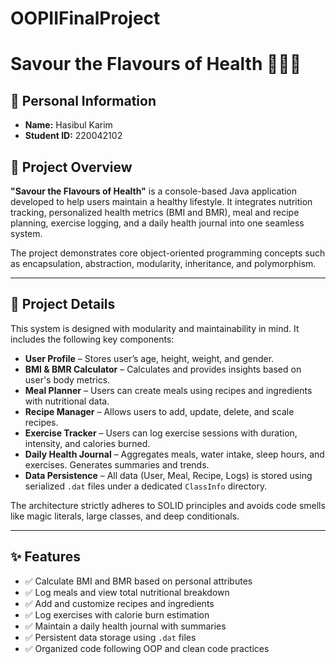 # OOPIIFinalProject
# Savour the Flavours of Health 🍎🏃‍♂️

## 👤 Personal Information

- **Name:** Hasibul Karim  
- **Student ID:** 220042102

## 📌 Project Overview

**"Savour the Flavours of Health"** is a console-based Java application developed to help users maintain a healthy lifestyle. It integrates nutrition tracking, personalized health metrics (BMI and BMR), meal and recipe planning, exercise logging, and a daily health journal into one seamless system.

The project demonstrates core object-oriented programming concepts such as encapsulation, abstraction, modularity, inheritance, and polymorphism.

---

## 🧠 Project Details

This system is designed with modularity and maintainability in mind. It includes the following key components:

- **User Profile** – Stores user’s age, height, weight, and gender.
- **BMI & BMR Calculator** – Calculates and provides insights based on user's body metrics.
- **Meal Planner** – Users can create meals using recipes and ingredients with nutritional data.
- **Recipe Manager** – Allows users to add, update, delete, and scale recipes.
- **Exercise Tracker** – Users can log exercise sessions with duration, intensity, and calories burned.
- **Daily Health Journal** – Aggregates meals, water intake, sleep hours, and exercises. Generates summaries and trends.
- **Data Persistence** – All data (User, Meal, Recipe, Logs) is stored using serialized `.dat` files under a dedicated `ClassInfo` directory.

The architecture strictly adheres to SOLID principles and avoids code smells like magic literals, large classes, and deep conditionals.

---

## ✨ Features

- ✅ Calculate BMI and BMR based on personal attributes
- ✅ Log meals and view total nutritional breakdown
- ✅ Add and customize recipes and ingredients
- ✅ Log exercises with calorie burn estimation
- ✅ Maintain a daily health journal with summaries
- ✅ Persistent data storage using `.dat` files
- ✅ Organized code following OOP and clean code practices